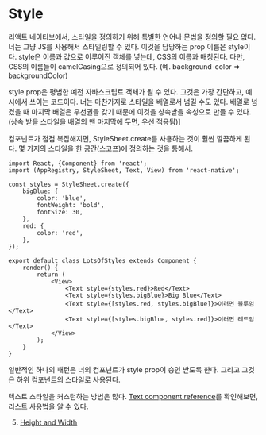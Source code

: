 # Style

리액트 네이티브에서, 스타일을 정의하기 위해 특별한 언어나 문법을 정의할 필요 없다. 너는 그냥 JS를 사용해서 스타일링할 수 있다. 이것을 담당하는 prop 이름은 style이다. style은 이름과 값으로 이루어진 객체를 넣는데, CSS의 이름과 매칭된다. 다만, CSS의 이름들이 camelCasing으로 정의되어 있다. (예. background-color => backgroundColor)

style prop은 평범한 예전 자바스크립트 객체가 될 수 있다. 그것은 가장 간단하고, 예시에서 쓰이는 코드이다. 너는 마찬가지로 스타일을 배열로서 넘길 수도 있다. 배열로 넘겼을 때 마지막 배열은 우선권을 갖기 때문에 이것을 상속받을 속성으로 만들 수 있다. (상속 받을 스타일을 배열의 맨 마지막에 두면, 우선 적용됨)]

컴포넌트가 점점 복잡해지면, StyleSheet.create를 사용하는 것이 훨씬 깔끔하게 된다. 몇 가지의 스타일을 한 공간(스코프)에 정의하는 것을 통해서.

```
import React, {Component} from 'react';
import (AppRegistry, StyleSheet, Text, View) from 'react-native';

const styles = StyleSheet.create({
    bigBlue: {
        color: 'blue',
        fontWeight: 'bold',
        fontSize: 30,
    },
    red: {
        color: 'red',
    },
});

export default class LotsOfStyles extends Component {
    render() {
        return (
            <View>
                <Text style={styles.red}>Red</Text>
                <Text style={styles.bigBlue}>Big Blue</Text>
                <Text style={[styles.red, styles.bigBlue]}>이러면 블루임</Text>
                <Text style={[styles.bigBlue, styles.red]}>이러면 레드임</Text>
            </View>
        );
    }
}
```

일반적인 하나의 패턴은 너의 컴포넌트가 style prop이 승인 받도록 한다. 그리고 그것은 하위 컴포넌트의 스타일로 사용된다.

텍스트 스타일을 커스텀하는 방법은 많다. [Text component reference](https://facebook.github.io/react-native/docs/text)를 확인해보면, 리스트 사용법을 알 수 있다.

5. [Height and Width](https://github.com/changhoi/TIL/blob/master/RN/The%20Basics/RN-5-Height_and_Width.md)